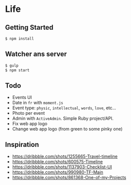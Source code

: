# Life

## Getting Started

```bash
$ npm install
```

## Watcher ans server

```bash
$ gulp
$ npm start
```

## Todo

* Events UI
* Date in `fr` with `moment.js`
* Event type: `physic`, `intellectual`, `words`, `love`, etc...
* Photo per event
* Admin with `ActiveAdmin`. Simple Ruby project/API.
* Fix web app logo
* Change web app logo (from green to some pinky one)

## Inspiration

* https://dribbble.com/shots/1255665-Travel-timeline
* https://dribbble.com/shots/600575-Timeline
* https://dribbble.com/shots/1137903-Checklist-UI
* https://dribbble.com/shots/990980-TF-Main
* https://dribbble.com/shots/861368-One-of-my-Projects
